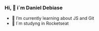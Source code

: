 ### Hi, 👋 i´m Daniel Debiase

<!--
**danieldebiase/danieldebiase** is a ✨ _special_ ✨ repository because its `README.md` (this file) appears on your GitHub profile.

Here are some ideas to get you started:

-->

- 🌱 I’m currently learning about JS and Git
- 🚀 I´m studyng in Rocketseat
